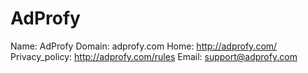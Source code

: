 
# AdProfy

Name: AdProfy
Domain: adprofy.com
Home: http://adprofy.com/
Privacy_policy: http://adprofy.com/rules
Email: support@adprofy.com
